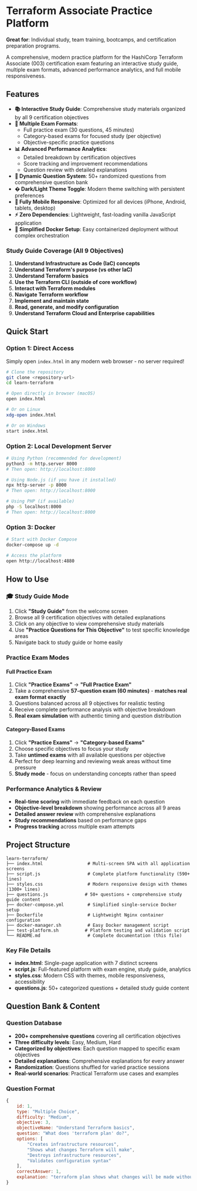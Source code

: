 # Terraform Associate Practice Platform
**Great for**: Individual study, team training, bootcamps, and certification preparation programs.

A comprehensive, modern practice platform for the HashiCorp Terraform Associate (003) certification exam featuring an interactive study guide, multiple exam formats, advanced performance analytics, and full mobile responsiveness.

## Features
- **📚 Interactive Study Guide**: Comprehensive study materials organized by all 9 certification objectives
- **🎯 Multiple Exam Formats**:
  - Full practice exam (30 questions, 45 minutes)
  - Category-based exams for focused study (per objective)
  - Objective-specific practice questions
- **📊 Advanced Performance Analytics**:
  - Detailed breakdown by certification objectives
  - Score tracking and improvement recommendations
  - Question review with detailed explanations
- **🔄 Dynamic Question System**: 50+ randomized questions from comprehensive question bank
- **� Dark/Light Theme Toggle**: Modern theme switching with persistent preferences
- **📱 Fully Mobile Responsive**: Optimized for all devices (iPhone, Android, tablets, desktop)
- **⚡ Zero Dependencies**: Lightweight, fast-loading vanilla JavaScript application
- **🐳 Simplified Docker Setup**: Easy containerized deployment without complex orchestration

### Study Guide Coverage (All 9 Objectives)

1. **Understand Infrastructure as Code (IaC) concepts**
2. **Understand Terraform's purpose (vs other IaC)**
3. **Understand Terraform basics**
4. **Use the Terraform CLI (outside of core workflow)**
5. **Interact with Terraform modules**
6. **Navigate Terraform workflow**
7. **Implement and maintain state**
8. **Read, generate, and modify configuration**
9. **Understand Terraform Cloud and Enterprise capabilities**

## Quick Start

### Option 1: Direct Access
Simply open `index.html` in any modern web browser - no server required!

```bash
# Clone the repository
git clone <repository-url>
cd learn-terraform

# Open directly in browser (macOS)
open index.html

# Or on Linux
xdg-open index.html

# Or on Windows
start index.html
```

### Option 2: Local Development Server

```bash
# Using Python (recommended for development)
python3 -m http.server 8000
# Then open: http://localhost:8000

# Using Node.js (if you have it installed)
npx http-server -p 8000
# Then open: http://localhost:8000

# Using PHP (if available)
php -S localhost:8000
# Then open: http://localhost:8000
```

### Option 3: Docker

```bash
# Start with Docker Compose
docker-compose up -d

# Access the platform
open http://localhost:4880
```

## How to Use

### 🎓 Study Guide Mode
1. Click **"Study Guide"** from the welcome screen
2. Browse all 9 certification objectives with detailed explanations
3. Click on any objective to view comprehensive study materials
4. Use **"Practice Questions for This Objective"** to test specific knowledge areas
5. Navigate back to study guide or home easily

### Practice Exam Modes

#### Full Practice Exam
1. Click **"Practice Exams"** → **"Full Practice Exam"**
2. Take a comprehensive **57-question exam (60 minutes)** - **matches real exam format exactly**
3. Questions balanced across all 9 objectives for realistic testing
4. Receive complete performance analysis with objective breakdown
5. **Real exam simulation** with authentic timing and question distribution

#### Category-Based Exams
1. Click **"Practice Exams"** → **"Category-based Exams"**
2. Choose specific objectives to focus your study
3. Take **untimed exams** with all available questions per objective
4. Perfect for deep learning and reviewing weak areas without time pressure
5. **Study mode** - focus on understanding concepts rather than speed

### Performance Analytics & Review
- **Real-time scoring** with immediate feedback on each question
- **Objective-level breakdown** showing performance across all 9 areas
- **Detailed answer review** with comprehensive explanations
- **Study recommendations** based on performance gaps
- **Progress tracking** across multiple exam attempts

## Project Structure

```
learn-terraform/
├── index.html                 # Multi-screen SPA with all application screens
├── script.js                  # Complete platform functionality (590+ lines)
├── styles.css                 # Modern responsive design with themes (1300+ lines)
├── questions.js              # 50+ questions + comprehensive study guide content
├── docker-compose.yml         # Simplified single-service Docker setup
├── Dockerfile                 # Lightweight Nginx container configuration
├── docker-manager.sh          # Easy Docker management script
├── test-platform.sh          # Platform testing and validation script
└── README.md                  # Complete documentation (this file)
```

### Key File Details
- **index.html**: Single-page application with 7 distinct screens
- **script.js**: Full-featured platform with exam engine, study guide, analytics
- **styles.css**: Modern CSS with themes, mobile responsiveness, accessibility
- **questions.js**: 50+ categorized questions + detailed study guide content

## Question Bank & Content

### Question Database
- **200+ comprehensive questions** covering all certification objectives
- **Three difficulty levels**: Easy, Medium, Hard
- **Categorized by objectives**: Each question mapped to specific exam objectives
- **Detailed explanations**: Comprehensive explanations for every answer
- **Randomization**: Questions shuffled for varied practice sessions
- **Real-world scenarios**: Practical Terraform use cases and examples

### Question Format
```javascript
{
    id: 1,
    type: "Multiple Choice",
    difficulty: "Medium",
    objective: 3,
    objectiveName: "Understand Terraform basics",
    question: "What does 'terraform plan' do?",
    options: [
        "Creates infrastructure resources",
        "Shows what changes Terraform will make",
        "Destroys infrastructure resources",
        "Validates configuration syntax"
    ],
    correctAnswer: 1,
    explanation: "terraform plan shows what changes will be made without actually executing them..."
}
```
